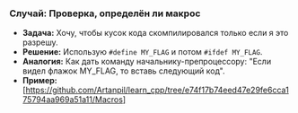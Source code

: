 ### Случай: Проверка, определён ли макрос
- **Задача:** Хочу, чтобы кусок кода скомпилировался только если я это разрешу.
- **Решение:** Использую `#define MY_FLAG` и потом `#ifdef MY_FLAG`.
- **Аналогия:** Как дать команду начальнику-препроцессору: "Если видел флажок MY_FLAG, то вставь следующий код".
- **Пример:** [https://github.com/Artanpil/learn_cpp/tree/e74f17b74eed47e29fe6cca175794aa969a51a11/Macros]
